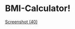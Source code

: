 # BMI-Calculator!
[Screenshot (40)](https://github.com/NarendraKumarMadireddy/BMI-Calculator/assets/95516178/49f7ef2a-69b9-4414-bdba-f0f4c3940b63)
